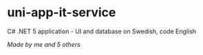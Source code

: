 # uni-app-it-service
C# .NET 5 application - UI and database on Swedish, code English

*Made by me and 5 others* 
